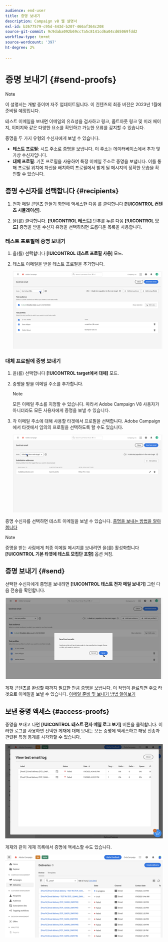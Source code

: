 ```yaml
---
audience: end-user
title: 증명 보내기
description: Campaign v8 웹 설명서
exl-id: b2677579-c95d-443d-b207-466af364c208
source-git-commit: 9c9daba092b69cc7a5c8141cd6a04cd65069fdd2
workflow-type: tm+mt
source-wordcount: '397'
ht-degree: 2%

---
```


# 증명 보내기 {#send-proofs}

>[!NOTE]
>
>이 설명서는 개발 중이며 자주 업데이트됩니다. 이 컨텐츠의 최종 버전은 2023년 1월에 준비될 예정입니다.

테스트 이메일을 보내면 이메일의 유효성을 검사하고 링크, 옵트아웃 링크 및 미러 페이지, 이미지와 같은 다양한 요소를 확인하고 가능한 오류를 감지할 수 있습니다.

증명을 두 가지 유형의 수신자에게 보낼 수 있습니다.

* **테스트 프로필**: 시드 주소로 증명을 보냅니다. 이 주소는 데이터베이스에서 추가 및 가상 수신자입니다.
* **대체 프로필**: 기존 프로필을 사용하여 특정 이메일 주소로 증명을 보냅니다. 이를 통해 프로필 위치에 자신을 배치하여 프로필에서 받게 될 메시지의 정확한 모습을 확인할 수 있습니다.

## 증명 수신자를 선택합니다 {#recipients}

1. 전자 메일 콘텐츠 만들기 화면에 액세스한 다음 를 클릭합니다 **[!UICONTROL 컨텐츠 시뮬레이션]**.

1. 을(를) 클릭합니다. **[!UICONTROL 테스트]** 단추를 누른 다음 **[!UICONTROL 모드]** 증명을 받을 수신자 유형을 선택하려면 드롭다운 목록을 사용합니다.

<!-- to check: by default, profiles selected in previous screen are pre-selected for proofs. Can add addtitional profiles + remove preselected?-->

### 테스트 프로필에 증명 보내기

1. 을(를) 선택합니다 **[!UICONTROL 테스트 프로필 사용]** 모드.

1. 테스트 이메일을 받을 테스트 프로필을 추가합니다.

   <!--FOR BETA: You can also build an audience to select test profiles based on your own criteria using the **[!UICONTROL Add test audience]** button.-->

   ![](assets/test-profiles-audience.png)

### 대체 프로필에 증명 보내기

1. 을(를) 선택합니다 **[!UICONTROL target에서 대체]** 모드.

1. 증명을 받을 이메일 주소를 추가합니다.

   >[!NOTE]
   >
   >모든 이메일 주소를 지정할 수 있습니다. 따라서 Adobe Campaign V8 사용자가 아니더라도 모든 사용자에게 증명을 보낼 수 있습니다.

1. 각 이메일 주소에 대해 사용할 타겟에서 프로필을 선택합니다. Adobe Campaign에서 타겟에서 임의의 프로필을 선택하도록 할 수도 있습니다.

   ![](assets/substitution.png)

증명 수신자를 선택하면 테스트 이메일을 보낼 수 있습니다. [증명을 보내는 방법을 알아봅니다](#send)

>[!NOTE]
>
>증명을 받는 사람에게 최종 이메일 메시지를 보내려면 을(를) 활성화합니다 **[!UICONTROL 기본 타겟에 테스트 모집단 포함]** 옵션 켜짐.

## 증명 보내기 {#send}

선택한 수신자에게 증명을 보내려면 **[!UICONTROL 테스트 전자 메일 보내기]** 그런 다음 전송을 확인합니다.

![](assets/send-proof.png)

게재 콘텐츠를 완성할 때까지 필요한 만큼 증명을 보냅니다. 이 작업이 완료되면 주요 타겟으로 이메일을 보낼 수 있습니다. [이메일 준비 및 보내기 방법 알아보기](../monitor/prepare-send.md)

## 보낸 증명 액세스 {#access-proofs}

증명을 보내고 나면 **[!UICONTROL 테스트 전자 메일 로그 보기]** 버튼을 클릭합니다. 이러한 로그를 사용하면 선택한 게재에 대해 보내는 모든 증명에 액세스하고 해당 전송과 관련된 특정 통계를 시각화할 수 있습니다.

![](assets/proof-log.png)

게재와 같이 게재 목록에서 증명에 액세스할 수도 있습니다.

![](assets/delivery-list.png)
